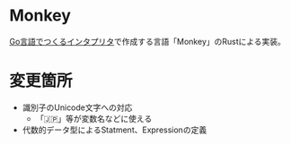 # Monkey
[Go言語でつくるインタプリタ](https://www.oreilly.co.jp/books/9784873118222/)で作成する言語「Monkey」のRustによる実装。

# 変更箇所

- 識別子のUnicode文字への対応
  - 「🇯🇵」等が変数名などに使える
- 代数的データ型によるStatment、Expressionの定義